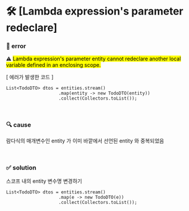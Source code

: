 # 🛠 [Lambda expression's parameter redeclare]

### 🤬 error

⚠️ <mark>Lambda expression's parameter entity cannot redeclare another local variable defined in an enclosing scope.</mark>

[ 에러가 발생한 코드 ]
```
List<TodoDTO> dtos = entities.stream()
					.map(entity -> new TodoDTO(entity))
					.collect(Collectors.toList());
```


<br>

### 🔍 cause

람다식의 매개변수인 entity 가 이미 바깥에서 선언된 entity 와 중복되었음


<br>

### ✅ solution

스코프 내의 entity 변수명 변경하기
```
List<TodoDTO> dtos = entities.stream()
					.map(e -> new TodoDTO(e))
					.collect(Collectors.toList());
```